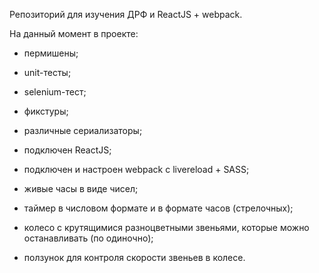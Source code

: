Репозиторий для изучения ДРФ и ReactJS + webpack.

На данный момент в проекте: 
- пермишены; 
- unit-тесты; 
- selenium-тест; 
- фикстуры; 
- различные сериализаторы;

- подключен ReactJS;
- подключен и настроен webpack с livereload + SASS;

- живые часы в виде чисел;
- таймер в числовом формате и в формате часов (cтрелочных);
- колесо с крутящимися разноцветными звеньями, которые можно останавливать (по одиночно);
- ползунок для контроля скорости звеньев в колесе.